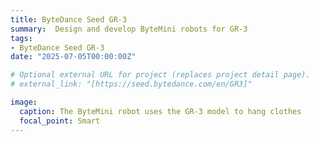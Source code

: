 ```yaml
---
title: ByteDance Seed GR-3
summary:  Design and develop ByteMini robots for GR-3
tags:
- ByteDance Seed GR-3
date: "2025-07-05T00:00:00Z"

# Optional external URL for project (replaces project detail page).
# external_link: "[https://seed.bytedance.com/en/GR3]"

image:
  caption: The ByteMini robot uses the GR-3 model to hang clothes
  focal_point: Smart
---
```



